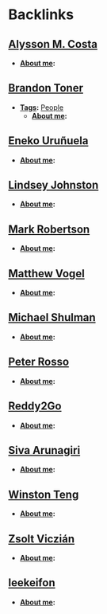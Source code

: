 
# Backlinks
## [Alysson M. Costa](<Alysson M. Costa.md>)
- **[About me](<About me.md>):**

## [Brandon Toner](<Brandon Toner.md>)
- **[Tags](<Tags.md>):** [People](<People.md>)
    - **[About me](<About me.md>):**

## [Eneko Uruñuela](<Eneko Uruñuela.md>)
- **[About me](<About me.md>):**

## [Lindsey Johnston](<Lindsey Johnston.md>)
- **[About me](<About me.md>):**

## [Mark Robertson](<Mark Robertson.md>)
- **[About me](<About me.md>):**

## [Matthew Vogel](<Matthew Vogel.md>)
- **[About me](<About me.md>):**

## [Michael Shulman](<Michael Shulman.md>)
- **[About me](<About me.md>):**

## [Peter Rosso](<Peter Rosso.md>)
- **[About me](<About me.md>):**

## [Reddy2Go](<Reddy2Go.md>)
- **[About me](<About me.md>):**

## [Siva Arunagiri](<Siva Arunagiri.md>)
- **[About me](<About me.md>):**

## [Winston Teng](<Winston Teng.md>)
- **[About me](<About me.md>):**

## [Zsolt Viczián](<Zsolt Viczián.md>)
- **[About me](<About me.md>):**

## [leekeifon](<leekeifon.md>)
- **[About me](<About me.md>):**

